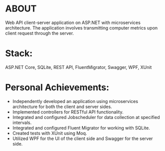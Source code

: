 # ABOUT
Web API client-server application on ASP.NET with microservices architecture.
The application involves transmitting computer metrics upon client request through the server.

# Stack: 
ASP.NET Core, SQLite, REST API, FluentMigrator, Swagger, WPF, XUnit 

# Personal Achievements:
- Independently developed an application using microservices architecture for both the client and server sides.
- Implemented controllers for RESTful API functionality.
- Integrated and configured Jobscheduler for data collection at specified intervals.
- Integrated and configured Fluent Migrator for working with SQLite.
- Created tests with XUnit using Moq.
- Utilized WPF for the UI of the client side and Swagger for the server side.

